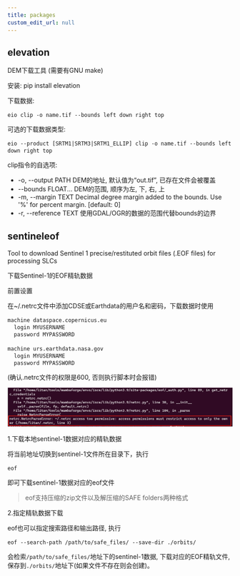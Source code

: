 ```yaml
---
title: packages
custom_edit_url: null
---
```


## elevation

DEM下载工具 (需要有GNU make)

安装: pip install elevation

下载数据:

```shell
eio clip -o name.tif --bounds left down right top
```

可选的下载数据类型:

```shell
eio --product [SRTM1|SRTM3|SRTM1_ELLIP] clip -o name.tif --bounds left down right top
```

clip指令的自选项:

- -o, --output PATH     DEM的地址, 默认值为“out.tif”, 已存在文件会被覆盖
- --bounds FLOAT...     DEM的范围, 顺序为左, 下, 右, 上
- -m, --margin TEXT     Decimal degree margin added to the bounds. Use '%' for percent margin.  [default: 0]
- -r, --reference TEXT  使用GDAL/OGR的数据的范围代替bounds的边界

## sentineleof

Tool to download Sentinel 1 precise/restituted orbit files (.EOF files) for processing SLCs

下载Sentinel-1的EOF精轨数据

前置设置

在~/.netrc文件中添加CDSE或Earthdata的用户名和密码，下载数据时使用

```shell
machine dataspace.copernicus.eu
  login MYUSERNAME
  password MYPASSWORD

machine urs.earthdata.nasa.gov
  login MYUSERNAME
  password MYPASSWORD
```

(确认.netrc文件的权限是600, 否则执行脚本时会报错)

![netrc_error](pics/netrc_error.png)

1.下载本地sentinel-1数据对应的精轨数据

将当前地址切换到sentinel-1文件所在目录下，执行

```shell
eof
```

即可下载sentinel-1数据对应的eof文件

> eof支持压缩的zip文件以及解压缩的SAFE folders两种格式

2.指定精轨数据下载

eof也可以指定搜索路径和输出路径, 执行

```shell
eof --search-path /path/to/safe_files/ --save-dir ./orbits/
```

会检索`/path/to/safe_files/`地址下的sentinel-1数据, 下载对应的EOF精轨文件, 保存到`./orbits/`地址下(如果文件不存在则会创建)。
